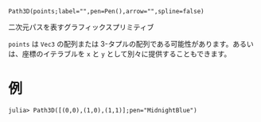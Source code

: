 ```
Path3D(points;label="",pen=Pen(),arrow="",spline=false)
```

二次元パスを表すグラフィックスプリミティブ

`points` は `Vec3` の配列または 3-タプルの配列である可能性があります。あるいは、座標のイテラブルを `x` と `y` として別々に提供することもできます。

# 例

```julia-repl
julia> Path3D([(0,0),(1,0),(1,1)];pen="MidnightBlue")
```
